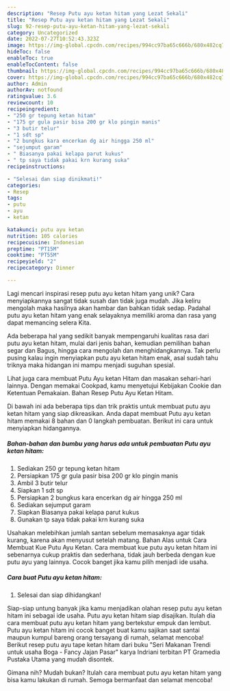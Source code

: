 ```yaml
---
description: "Resep Putu ayu ketan hitam yang Lezat Sekali"
title: "Resep Putu ayu ketan hitam yang Lezat Sekali"
slug: 92-resep-putu-ayu-ketan-hitam-yang-lezat-sekali
category: Uncategorized
date: 2022-07-27T10:52:43.323Z
image: https://img-global.cpcdn.com/recipes/994cc97ba65c666b/680x482cq70/putu-ayu-ketan-hitam-foto-resep-utama.jpg
hideToc: false
enableToc: true
enableTocContent: false
thumbnail: https://img-global.cpcdn.com/recipes/994cc97ba65c666b/680x482cq70/putu-ayu-ketan-hitam-foto-resep-utama.jpg
cover: https://img-global.cpcdn.com/recipes/994cc97ba65c666b/680x482cq70/putu-ayu-ketan-hitam-foto-resep-utama.jpg
author: Admin
authorAv: notfound
ratingvalue: 3.6
reviewcount: 10
recipeingredient:
- "250 gr tepung ketan hitam"
- "175 gr gula pasir bisa 200 gr klo pingin manis"
- "3 butir telur"
- "1 sdt sp"
- "2 bungkus kara encerkan dg air hingga 250 ml"
- "sejumput garam"
- " Biasanya pakai kelapa parut kukus"
- " tp saya tidak pakai krn kurang suka"
recipeinstructions:

- "Selesai dan siap dinikmati!"
categories:
- Resep
tags:
- putu
- ayu
- ketan

katakunci: putu ayu ketan 
nutrition: 105 calories
recipecuisine: Indonesian
preptime: "PT15M"
cooktime: "PT55M"
recipeyield: "2"
recipecategory: Dinner

---
```





Lagi mencari inspirasi resep putu ayu ketan hitam yang unik? Cara menyiapkannya sangat tidak susah dan tidak juga mudah. Jika keliru mengolah maka hasilnya akan hambar dan bahkan tidak sedap. Padahal putu ayu ketan hitam yang enak selayaknya memiliki aroma dan rasa yang dapat memancing selera Kita.





Ada beberapa hal yang sedikit banyak mempengaruhi kualitas rasa dari putu ayu ketan hitam, mulai dari jenis bahan, kemudian pemilihan bahan segar dan Bagus, hingga cara mengolah dan menghidangkannya. Tak perlu pusing kalau ingin menyiapkan putu ayu ketan hitam enak,      asal sudah tahu triknya maka hidangan ini mampu menjadi suguhan spesial.














Lihat juga cara membuat Putu Ayu ketan Hitam dan masakan sehari-hari lainnya. Dengan memakai Cookpad, kamu menyetujui Kebijakan Cookie dan Ketentuan Pemakaian. Bahan Resep Putu Ayu Ketan Hitam.






Di bawah ini ada beberapa tips dan trik praktis untuk membuat putu ayu ketan hitam yang siap dikreasikan. Anda dapat membuat Putu ayu ketan hitam memakai 8 bahan dan 0 langkah pembuatan. Berikut ini cara untuk menyiapkan hidangannya.

<!--inarticleads1-->

##### Bahan-bahan dan bumbu yang harus ada untuk pembuatan Putu ayu ketan hitam:

1. Sediakan 250 gr tepung ketan hitam
1. Persiapkan 175 gr gula pasir bisa 200 gr klo pingin manis
1. Ambil 3 butir telur
1. Siapkan 1 sdt sp
1. Persiapkan 2 bungkus kara encerkan dg air hingga 250 ml
1. Sediakan sejumput garam
1. Siapkan  Biasanya pakai kelapa parut kukus
1. Gunakan  tp saya tidak pakai krn kurang suka


Usahakan melebihkan jumlah santan sebelum memasaknya agar tidak kurang, karena akan menyusut setelah matang. Bahan Alas untuk Cara Membuat Kue Putu Ayu Ketan. Cara membuat kue putu ayu ketan hitam ini sebenarnya cukup praktis dan sederhana, tidak jauh berbeda dengan kue putu ayu yang lainnya. Cocok banget jika kamu pilih menjadi ide usaha. 

<!--inarticleads2-->

##### Cara buat Putu ayu ketan hitam:


1. Selesai dan siap dihidangkan!

Siap-siap untung banyak jika kamu menjadikan olahan resep putu ayu ketan hitam ini sebagai ide usaha. Putu ayu ketan hitam siap disajikan. Itulah dia cara membuat putu ayu ketan hitam yang bertekstur empuk dan lembut. Putu ayu ketan hitam ini cocok banget buat kamu sajikan saat santai maupun kumpul bareng orang tersayang di rumah, selamat mencoba! Berikut resep putu ayu tape ketan hitam dari buku &#34;Seri Makanan Trendi untuk usaha Boga - Fancy Jajan Pasar&#34; karya Indriani terbitan PT Gramedia Pustaka Utama yang mudah disontek. 

Gimana nih? Mudah bukan? Itulah cara membuat putu ayu ketan hitam yang bisa kamu lakukan di rumah. Semoga bermanfaat dan selamat mencoba!
